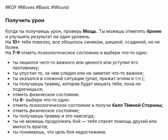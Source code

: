 #KOF #Moves #Basic #Wound 

### Получить урон  
Когда ты получаешь урон, проверь **Мощь.** Ты можешь  отметить **броню** и улучшить результат на один уровень.  
На  **10+** тебе повезло, все обошлось синяком, шишкой, ссадиной, но не более.  
На **7–9** отметь *психологическое состояние* и выбери  что‑то одно:  
-  ты лишился чего‑то важного или ценного или уступил его противнику;  
-  ты упустил то, за  чем  следил или  не  заметил  что‑то важное;  
-  ты оказался в  сложной ситуации (упал, прижат  огнем и т.п.);  
-  ты получаешь травму, которая будет мешать тебе,  пока не подлечишься;  
-  отметь физическое состояние.  
На **6-** выбери что‑то одно:  
-  отметь *психологическое состояние* и получи **балл  Тёмной Стороны;**  
-  отметь *физическое состояние;*  
-  ты получаешь *травму* и это навсегда;  
-  ты не  можешь продолжать бой  — тебя спасет  помощь друзей или милость врагов;  
-  ты понимаешь, что цель боя недостижима.